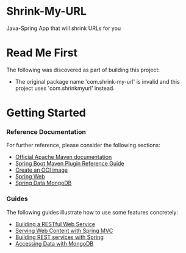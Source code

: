# Shrink-My-URL

Java-Spring App that will shrink URLs for you

# Read Me First

The following was discovered as part of building this project:

- The original package name 'com.shrink-my-url' is invalid and this project uses 'com.shrinkmyurl' instead.

# Getting Started

### Reference Documentation

For further reference, please consider the following sections:

- [Official Apache Maven documentation](https://maven.apache.org/guides/index.html)
- [Spring Boot Maven Plugin Reference Guide](https://docs.spring.io/spring-boot/docs/2.6.0-SNAPSHOT/maven-plugin/reference/html/)
- [Create an OCI image](https://docs.spring.io/spring-boot/docs/2.6.0-SNAPSHOT/maven-plugin/reference/html/#build-image)
- [Spring Web](https://docs.spring.io/spring-boot/docs/2.5.5/reference/htmlsingle/#boot-features-developing-web-applications)
- [Spring Data MongoDB](https://docs.spring.io/spring-boot/docs/2.5.5/reference/htmlsingle/#boot-features-mongodb)

### Guides

The following guides illustrate how to use some features concretely:

- [Building a RESTful Web Service](https://spring.io/guides/gs/rest-service/)
- [Serving Web Content with Spring MVC](https://spring.io/guides/gs/serving-web-content/)
- [Building REST services with Spring](https://spring.io/guides/tutorials/bookmarks/)
- [Accessing Data with MongoDB](https://spring.io/guides/gs/accessing-data-mongodb/)
